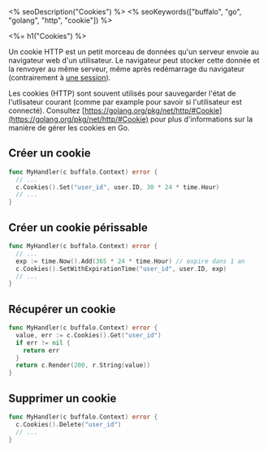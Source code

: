 <% seoDescription("Cookies") %>
<% seoKeywords(["buffalo", "go", "golang", "http", "cookie"]) %>

<%= h1("Cookies") %>

Un cookie HTTP est un petit morceau de données qu'un serveur envoie au navigateur web d'un utilisateur. Le navigateur peut stocker cette donnée et la renvoyer au même serveur, même après redémarrage du navigateur (contrairement à [une session](/fr/docs/sessions)).

Les cookies (HTTP) sont souvent utilisés pour sauvegarder l'état de l'utlisateur courant (comme par example pour savoir si l'utilisateur est connecté). Consultez [https://golang.org/pkg/net/http/#Cookie](https://golang.org/pkg/net/http/#Cookie) pour plus d'informations sur la manière de gérer les cookies en Go.

## Créer un cookie

```go
func MyHandler(c buffalo.Context) error {
  // ...
  c.Cookies().Set("user_id", user.ID, 30 * 24 * time.Hour)
  // ...
}
```

## Créer un cookie périssable

```go
func MyHandler(c buffalo.Context) error {
  // ...
  exp := time.Now().Add(365 * 24 * time.Hour) // expire dans 1 an
  c.Cookies().SetWithExpirationTime("user_id", user.ID, exp)
  // ...
}
```

## Récupérer un cookie

```go
func MyHandler(c buffalo.Context) error {
  value, err := c.Cookies().Get("user_id")
  if err != nil {
    return err
  }
  return c.Render(200, r.String(value))
}
```

## Supprimer un cookie


```go
func MyHandler(c buffalo.Context) error {
  c.Cookies().Delete("user_id")
  // ...
}
```
